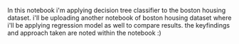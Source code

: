 In this notebook i'm applying decision tree classifier to the boston housing dataset. 
i'll be uploading another notebook of boston housing dataset where i'll be applying regression model as well to compare results.
the keyfindings and approach taken are noted within the notebook 
:) 
